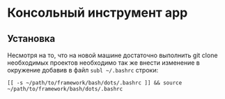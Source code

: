 # Консольный инструмент app

## Установка

Несмотря на то, что на новой машине достаточно выполнить git clone необходимых проектов
необходимо так же внести изменение в окружение добавив в файл `subl ~/.bashrc` строки:

```
[[ -s ~/path/to/framework/bash/dots/.bashrc ]] && source ~/path/to/framework/bash/dots/.bashrc
```
